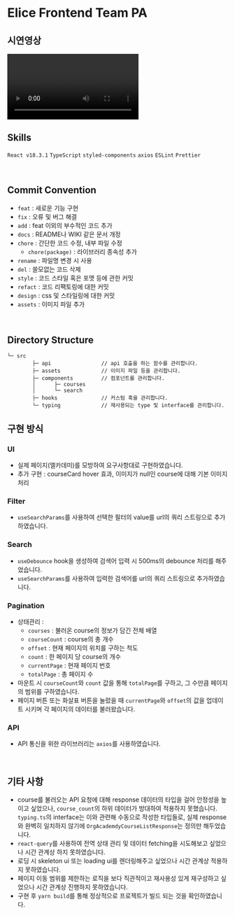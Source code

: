 # Elice Frontend Team PA

## 시연영상

<video controls src="엘카데미 _ AI시대 생존을 위한 첫 사수! - Chrome 2024-07-22 04-51-39.mp4" title="시연영상"></video>

## Skills

`React v18.3.1` `TypeScript` `styled-components` `axios` `ESLint` `Prettier`

<br/>

## Commit Convention

- `feat` : 새로운 기능 구현
- `fix` : 오류 및 버그 해결
- `add` : feat 이외의 부수적인 코드 추가
- `docs` : README나 WIKI 같은 문서 개정
- `chore` : 간단한 코드 수정, 내부 파일 수정
  - `chore(package)` : 라이브러리 종속성 추가
- `rename` : 파일명 변경 시 사용
- `del` : 쓸모없는 코드 삭제
- `style` : 코드 스타일 혹은 포맷 등에 관한 커밋
- `refact` : 코드 리팩토링에 대한 커밋
- `design` : css 및 스타일링에 대한 커밋
- `assets` : 이미지 파일 추가

<br/>

## Directory Structure

```
└─ src
		├─ api                // api 호출을 하는 함수를 관리합니다.
		├─ assets             // 이미지 파일 등을 관리합니다.
		├─ components         // 컴포넌트를 관리합니다.
		│      ├─ courses
		│      └─ search
		├─ hooks              // 커스텀 훅을 관리합니다.
		└─ typing             // 재사용되는 type 및 interface를 관리합니다.
```

## 구현 방식

### UI

- 실제 페이지(엘카데미)를 모방하여 요구사항대로 구현하였습니다.
- 추가 구현 : courseCard hover 효과, 이미지가 null인 course에 대해 기본 이미지 처리

### Filter

- `useSearchParams`를 사용하여 선택한 필터의 value를 url의 쿼리 스트링으로 추가하였습니다.

### Search

- `useDebounce` hook을 생성하여 검색어 입력 시 500ms의 debounce 처리를 해주었습니다.
- `useSearchParams`를 사용하여 입력한 검색어를 url의 쿼리 스트링으로 추가하였습니다.

### Pagination

- 상태관리 : <br/>
  - `courses` : 불러온 course의 정보가 담긴 전체 배열
  - `courseCount` : course의 총 개수
  - `offset` : 현재 페이지의 위치를 구하는 척도
  - `count` : 한 페이지 당 course의 개수
  - `currentPage` : 현재 페이지 번호
  - `totalPage` : 총 페이지 수
- 마운트 시 `courseCount`와 `count` 값을 통해 `totalPage`를 구하고, 그 수만큼 페이지의 범위를 구하였습니다.
- 페이지 버튼 또는 화살표 버튼을 눌렀을 때 `currentPage`와 `offset`의 값을 업데이트 시키며 각 페이지의 데이터를 불러왔습니다.

### API

- API 통신을 위한 라이브러리는 `axios`를 사용하였습니다.

<br/>

## 기타 사항

- course를 불러오는 API 요청에 대해 response 데이터의 타입을 걸어 안정성을 높이고 싶었으나, `course_count`의 하위 데이터가 방대하여 적용하지 못했습니다. `typing.ts`의 interface는 이와 관련해 수동으로 작성한 타입들로, 실제 response와 완벽히 일치하지 않기에 `OrgAcademdyCourseListResponse`는 정의만 해두었습니다.
- `react-query`를 사용하여 전역 상태 관리 및 데이터 fetching을 시도해보고 싶었으나 시간 관계상 하지 못하였습니다.
- 로딩 시 skeleton ui 또는 loading ui를 렌더링해주고 싶었으나 시간 관계상 적용하지 못하였습니다.
- 페이지 이동 범위를 제한하는 로직을 보다 직관적이고 재사용성 있게 재구성하고 싶었으나 시간 관계상 진행하지 못하였습니다.
- 구현 후 `yarn build`를 통해 정상적으로 프로젝트가 빌드 되는 것을 확인하였습니다.